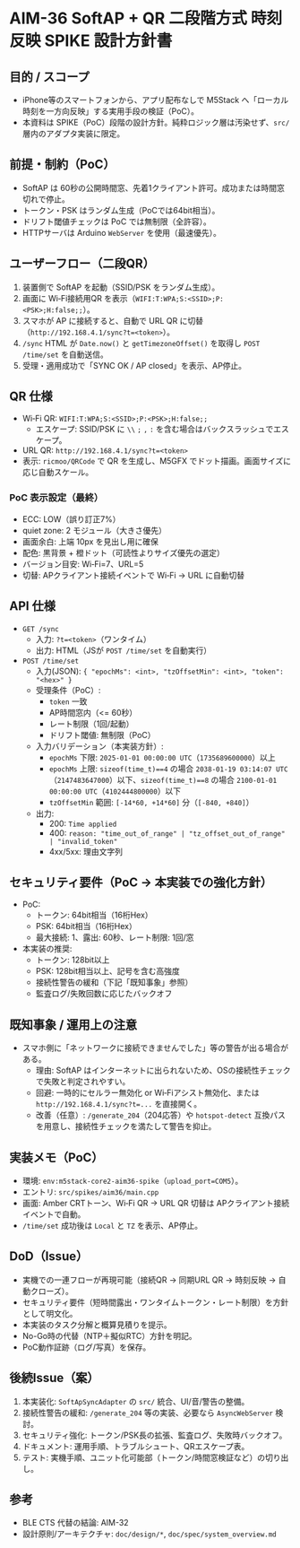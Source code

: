 # AIM-36 SoftAP + QR 二段階方式 時刻反映 SPIKE 設計方針書

## 目的 / スコープ
- iPhone等のスマートフォンから、アプリ配布なしで M5Stack へ「ローカル時刻を一方向反映」する実用手段の検証（PoC）。
- 本資料は SPIKE（PoC）段階の設計方針。純粋ロジック層は汚染せず、`src/` 層内のアダプタ実装に限定。

## 前提・制約（PoC）
- SoftAP は 60秒の公開時間窓、先着1クライアント許可。成功または時間窓切れで停止。
- トークン・PSK はランダム生成（PoCでは64bit相当）。
- ドリフト閾値チェックは PoC では無制限（全許容）。
- HTTPサーバは Arduino `WebServer` を使用（最速優先）。

## ユーザーフロー（二段QR）
1. 装置側で SoftAP を起動（SSID/PSK をランダム生成）。
2. 画面に Wi‑Fi接続用QR を表示（`WIFI:T:WPA;S:<SSID>;P:<PSK>;H:false;;`）。
3. スマホが AP に接続すると、自動で URL QR に切替（`http://192.168.4.1/sync?t=<token>`）。
4. `/sync` HTML が `Date.now()` と `getTimezoneOffset()` を取得し `POST /time/set` を自動送信。
5. 受理・適用成功で「SYNC OK / AP closed」を表示、AP停止。

## QR 仕様
- Wi‑Fi QR: `WIFI:T:WPA;S:<SSID>;P:<PSK>;H:false;;`
  - エスケープ: SSID/PSK に `\\` `;` `,` `:` を含む場合はバックスラッシュでエスケープ。
- URL QR: `http://192.168.4.1/sync?t=<token>`
- 表示: `ricmoo/QRCode` で QR を生成し、M5GFX でドット描画。画面サイズに応じ自動スケール。

### PoC 表示設定（最終）
- ECC: LOW（誤り訂正7%）
- quiet zone: 2 モジュール（大きさ優先）
- 画面余白: 上端 10px を見出し用に確保
- 配色: 黒背景 + 橙ドット（可読性よりサイズ優先の選定）
- バージョン目安: Wi‑Fi=7、URL=5
- 切替: APクライアント接続イベントで Wi‑Fi → URL に自動切替

## API 仕様
- `GET /sync`
  - 入力: `?t=<token>`（ワンタイム）
  - 出力: HTML（JSが `POST /time/set` を自動実行）
- `POST /time/set`
  - 入力(JSON): `{ "epochMs": <int>, "tzOffsetMin": <int>, "token": "<hex>" }`
  - 受理条件（PoC）:
    - `token` 一致
    - AP時間窓内（<= 60秒）
    - レート制限（1回/起動）
    - ドリフト閾値: 無制限（PoC）
  - 入力バリデーション（本実装方針）:
    - `epochMs` 下限: `2025-01-01 00:00:00 UTC`（`1735689600000`）以上
    - `epochMs` 上限: `sizeof(time_t)==4` の場合 `2038-01-19 03:14:07 UTC`（`2147483647000`）以下、`sizeof(time_t)==8` の場合 `2100-01-01 00:00:00 UTC`（`4102444800000`）以下
    - `tzOffsetMin` 範囲: `[-14*60, +14*60]` 分（`[-840, +840]`）
  - 出力:
    - 200: `Time applied`
    - 400: `reason: "time_out_of_range" | "tz_offset_out_of_range" | "invalid_token"`
    - 4xx/5xx: 理由文字列

## セキュリティ要件（PoC → 本実装での強化方針）
- PoC:
  - トークン: 64bit相当（16桁Hex）
  - PSK: 64bit相当（16桁Hex）
  - 最大接続: 1、露出: 60秒、レート制限: 1回/窓
- 本実装の推奨:
  - トークン: 128bit以上
  - PSK: 128bit相当以上、記号を含む高強度
  - 接続性警告の緩和（下記「既知事象」参照）
  - 監査ログ/失敗回数に応じたバックオフ

## 既知事象 / 運用上の注意
- スマホ側に「ネットワークに接続できませんでした」等の警告が出る場合がある。
  - 理由: SoftAP はインターネットに出られないため、OSの接続性チェックで失敗と判定されやすい。
  - 回避: 一時的にセルラー無効化 or Wi‑Fiアシスト無効化、または `http://192.168.4.1/sync?t=...` を直接開く。
  - 改善（任意）: `/generate_204`（204応答）や `hotspot-detect` 互換パスを用意し、接続性チェックを満たして警告を抑止。

## 実装メモ（PoC）
- 環境: `env:m5stack-core2-aim36-spike`（`upload_port=COM5`）。
- エントリ: `src/spikes/aim36/main.cpp`
- 画面: Amber CRTトーン、Wi‑Fi QR → URL QR 切替は APクライアント接続イベントで自動。
- `/time/set` 成功後は `Local` と `TZ` を表示、AP停止。

## DoD（Issue）
- 実機での一連フローが再現可能（接続QR → 同期URL QR → 時刻反映 → 自動クローズ）。
- セキュリティ要件（短時間露出・ワンタイムトークン・レート制限）を方針として明文化。
- 本実装のタスク分解と概算見積りを提示。
- No-Go時の代替（NTP＋擬似RTC）方針を明記。
- PoC動作証跡（ログ/写真）を保存。

## 後続Issue（案）
1. 本実装化: `SoftApSyncAdapter` の `src/` 統合、UI/音/警告の整備。
2. 接続性警告の緩和: `/generate_204` 等の実装、必要なら `AsyncWebServer` 検討。
3. セキュリティ強化: トークン/PSK長の拡張、監査ログ、失敗時バックオフ。
4. ドキュメント: 運用手順、トラブルシュート、QRエスケープ表。
5. テスト: 実機手順、ユニット化可能部（トークン/時間窓検証など）の切り出し。

## 参考
- BLE CTS 代替の結論: AIM-32
- 設計原則/アーキテクチャ: `doc/design/*`, `doc/spec/system_overview.md`


